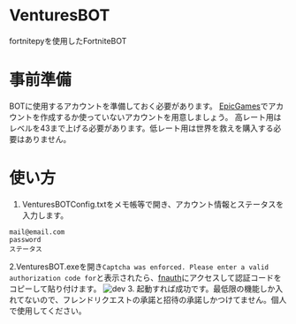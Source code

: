 # VenturesBOT
fortnitepyを使用したFortniteBOT

# 事前準備
BOTに使用するアカウントを準備しておく必要があります。
[EpicGames]([https://discord.com/developers/applications](https://www.epicgames.com/site/ja/home)https://www.epicgames.com/site/ja/home)でアカウントを作成するか使っていないアカウントを用意しましょう。
高レート用はレベルを43まで上げる必要があります。低レート用は世界を救えを購入する必要はありません。

# 使い方
1. VenturesBOTConfig.txtをメモ帳等で開き、アカウント情報とステータスを入力します。
```
mail@email.com
password
ステータス
```
2.VenturesBOT.exeを開き`Captcha was enforced. Please enter a valid authorization code for`と表示されたら、[fnauth](https://rebrand.ly/authcode)にアクセスして認証コードをコピーして貼り付けます。
![dev](https://media.discordapp.net/attachments/1084186482975178946/1131445313094307840/auth.png)
3. 起動すれば成功です。最低限の機能しか入れてないので、フレンドリクエストの承諾と招待の承諾しかつけてません。個人で使用してください。
